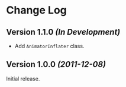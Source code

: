 Change Log
==========

Version 1.1.0 *(In Development)*
--------------------------------

 * Add `AnimatorInflater` class.


Version 1.0.0 *(2011-12-08)*
----------------------------

Initial release.
